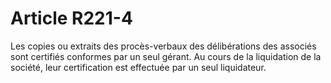 # Article R221-4

Les copies ou extraits des procès-verbaux des délibérations des associés sont certifiés conformes par un seul gérant. Au cours de la liquidation de la société, leur certification est effectuée par un seul liquidateur.